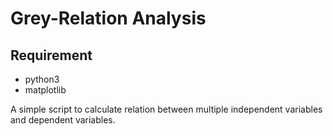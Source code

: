 # Grey-Relation Analysis

## Requirement
- python3
- matplotlib

A simple script to calculate relation between multiple independent variables and dependent variables.
